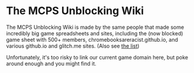 # The MCPS Unblocking Wiki

The MCPS Unblocking Wiki is made by the same people that made some incredibly big game spreadsheets and sites, including the (now blocked) game sheet with 500+ members, chromebooksareracist.github.io, and various github.io and glitch.me sites. (Also see [the list](oldsitelist))

Unfortunately, it's too risky to link our current game domain here, but poke around enough and you might find it.

